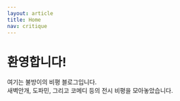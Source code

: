```yaml
---
layout: article
title: Home
nav: critique   
---
```


# 환영합니다!

여기는 불방이의 비평 블로그입니다.  
새벽안개, 도파민, 그리고 코메디 등의 전시 비평을 모아놓았습니다.
